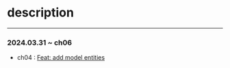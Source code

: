 # description
---------

### 2024.03.31 ~ ch06
- ch04 : [Feat: add model entities](https://github.com/youabledev/be-study/commit/3989e203cc207d3e24604b9a970dba8b3eb53061)
